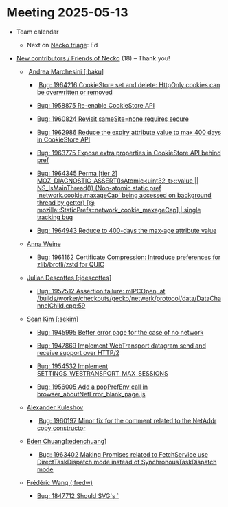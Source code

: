 # Meeting 2025-05-13

-   Team calendar
    

    -   Next on [Necko triage](https://github.com/mozilla-necko/triage-list): Ed
    

  

-   [New contributors / Friends of Necko](https://bugzilla.mozilla.org/buglist.cgi?product=Core&n2=1&v1=valentin.gosu%40gmail.com&o2=equals&f4=assigned_to&f3=assigned_to&f5=assigned_to&v10=mail%40max-inden.de&f7=assigned_to&priority=P1&priority=P2&priority=P3&priority=P4&priority=P5&priority=--&v9=sekim%40mozilla.com&v8=wptsync%40mozilla.bugs&n6=1&o11=equals&f12=assigned_to&o6=equals&bug_status=RESOLVED&bug_status=VERIFIED&bug_status=CLOSED&n11=1&component=DOM%3A%20Networking&component=Networking&component=Networking%3A%20Cache&component=Networking%3A%20Cookies&component=Networking%3A%20DNS&component=Networking%3A%20File&component=Networking%3A%20HTTP&component=Networking%3A%20JAR&component=Networking%3A%20Proxy&component=Networking%3A%20WebSockets&f8=assigned_to&v12=omansfeld%40mozilla.com&f9=assigned_to&v5=acreskey%40mozilla.com&chfield=cf_last_resolved&v7=nobody%40mozilla.org&f10=assigned_to&v3=edgul%40mozilla.com&v4=smayya%40mozilla.com&f1=assigned_to&n12=1&f6=assigned_to&f11=assigned_to&o12=equals&classification=Client%20Software&classification=Developer%20Infrastructure&classification=Components&classification=Server%20Software&classification=Other&f2=assigned_to&o3=equals&o4=equals&n3=1&n4=1&n7=1&chfieldfrom=2025-03-18&n5=1&o7=equals&o5=equals&o10=equals&n9=1&n10=1&o9=equals&bug_type=defect&bug_type=enhancement&bug_type=task&list_id=17486202&n1=1&v2=kershaw%40mozilla.com&o1=equals&query_format=advanced&v11=leggert%40mozilla.com&o8=equals&v6=rjesup%40jesup.org&n8=1&resolution=---&resolution=FIXED&resolution=INVALID&resolution=WONTFIX&resolution=INACTIVE&resolution=DUPLICATE&resolution=WORKSFORME&resolution=INCOMPLETE&resolution=SUPPORT&resolution=EXPIRED&resolution=MOVED) (18) – Thank you!
    

    -    [Andrea Marchesini \[:baku\]](https://bugzilla.mozilla.org/user_profile?user_id=446257)
    

        -    [Bug: 1964216 CookieStore set and delete: HttpOnly cookies can be overwritten or removed](https://bugzilla.mozilla.org/show_bug.cgi?id=1964216)
    
        -   [Bug: 1958875 Re-enable CookieStore API](https://bugzilla.mozilla.org/show_bug.cgi?id=1958875)
    
        -   [Bug: 1960824 Revisit sameSite=none requires secure](https://bugzilla.mozilla.org/show_bug.cgi?id=1960824)
    
        -   [Bug: 1962986 Reduce the expiry attribute value to max 400 days in CookieStore API](https://bugzilla.mozilla.org/show_bug.cgi?id=1962986)
    
        -   [Bug: 1963775 Expose extra properties in CookieStore API behind pref](https://bugzilla.mozilla.org/show_bug.cgi?id=1963775)
    
        -   [Bug: 1964345 Perma \[tier 2\] MOZ\_DIAGNOSTIC\_ASSERT(IsAtomic<uint32\_t>::value || NS\_IsMainThread()) (Non-atomic static pref 'network.cookie.maxageCap' being accessed on background thread by getter) \[@ mozilla::StaticPrefs::network\_cookie\_maxageCap\] | single tracking bug](https://bugzilla.mozilla.org/show_bug.cgi?id=1964345)
    
        -   [Bug: 1964943 Reduce to 400-days the max-age attribute value](https://bugzilla.mozilla.org/show_bug.cgi?id=1964943) 
    

    -   [Anna Weine](https://bugzilla.mozilla.org/user_profile?user_id=697976)
    

        -   [Bug: 1961162 Certificate Compression: Introduce preferences for zlib/brotli/zstd for QUIC](https://bugzilla.mozilla.org/show_bug.cgi?id=1961162)
    

    -   [Julian Descottes \[:jdescottes\]](https://bugzilla.mozilla.org/user_profile?user_id=559949)
    

        -   [Bug: 1957512 Assertion failure: mIPCOpen, at /builds/worker/checkouts/gecko/netwerk/protocol/data/DataChannelChild.cpp:59](https://bugzilla.mozilla.org/show_bug.cgi?id=1957512) 
    

    -   [Sean Kim \[:sekim\]](https://bugzilla.mozilla.org/user_profile?user_id=753926) 
    

        -   [Bug: 1945995 Better error page for the case of no network](https://bugzilla.mozilla.org/show_bug.cgi?id=1945995)
    
        -   [Bug: 1947869 Implement WebTransport datagram send and receive support over HTTP/2](https://bugzilla.mozilla.org/show_bug.cgi?id=1947869)
    
        -   [Bug: 1954532 Implement SETTINGS\_WEBTRANSPORT\_MAX\_SESSIONS](https://bugzilla.mozilla.org/show_bug.cgi?id=1954532)
    
        -   [Bug: 1956005 Add a popPrefEnv call in browser\_aboutNetError\_blank\_page.js](https://bugzilla.mozilla.org/show_bug.cgi?id=1956005)
    

    -   [Alexander Kuleshov](https://bugzilla.mozilla.org/user_profile?user_id=685131)
    

        -    [Bug: 1960197 Minor fix for the comment related to the NetAddr copy constructor](https://bugzilla.mozilla.org/show_bug.cgi?id=1960197)
    

    -   [Eden Chuang\[:edenchuang\]](https://bugzilla.mozilla.org/user_profile?user_id=516138)
    

        -    [Bug: 1963402 Making Promises related to FetchService use DirectTaskDispatch mode instead of SynchronousTaskDispatch mode](https://bugzilla.mozilla.org/show_bug.cgi?id=1963402)
    

    -   [Frédéric Wang (:fredw)](https://bugzilla.mozilla.org/user_profile?user_id=292681) 
    

        -   [Bug: 1847712 Should SVG's \`<script>\` element support the \`fetchpriority\` attribute analogous to HTML's \`<script>\` element?](https://bugzilla.mozilla.org/show_bug.cgi?id=1847712)
    

    -   [Alexandra Borovova \[:Sasha\]](https://bugzilla.mozilla.org/user_profile?user_id=704132)
    

        -    [Bug: 1965610 Perma \[tier 2\] /fetch/metadata/generated/window-history.https.sub.html | sec-fetch-storage-access - Cross-site - history.forward - Test timed out | single tracking bug](https://bugzilla.mozilla.org/show_bug.cgi?id=1965610)
    

    -   [Andreas Farre \[:farre\]](https://bugzilla.mozilla.org/user_profile?user_id=566192) 
    

        -   [Bug: 1962513 Assertion failure: cookiePrincipal->OriginAttributesRef().mPartitionKey.IsEmpty(), at /netwerk/cookie/CookieCommons.cpp:1013](https://bugzilla.mozilla.org/show_bug.cgi?id=1962513)
    

  
  

-   Round Table
    

    -   – enter topics –
    

  
  

-   Active Projects [roadmap](https://mozilla-hub.atlassian.net/jira/plans/71/scenarios/71?vid=300#plan/backlog) Fx138 rel Apr 29, Fx139 code freeze April 24
    

    -   [Firefox Essential Internal Services Toughening\[FEISTY\]](https://mozilla-hub.atlassian.net/browse/FFXP-2982) (in progress, TBD)
    

        -   Currently blocked on [https://mozilla-hub.atlassian.net/browse/SVCSE-2456](https://mozilla-hub.atlassian.net/browse/SVCSE-2456) 
    

            -   Waiting for [Paul Hammer](mailto:phammer@mozilla.com) update on progress, pinged on multiple fronts
    

        -   – enter updates –
    

    -   [DoH Enablement - Fenix and Focus](https://mozilla-hub.atlassian.net/browse/FFXP-2634) (in progress, H2-2025)
    

        -   \[sekim\] Needs review: [SUMO draft for DoH on Android](https://bugzilla.mozilla.org/show_bug.cgi?id=1946549)
    

            -   \[Greg\] Page not found for review SUMO update?
    
            -   \[valentin\] I think bug assignee is supposed to review.
    

    -   [Fast UDP I/O in Firefox](https://mozilla-hub.atlassian.net/browse/FFXP-2862) (in progress, target Fx137)
    

        -   [Rollout on Beta](https://experimenter.services.mozilla.com/nimbus/fast-udp-for-firefox-treatment-fast-udp-rollout/summary)
    

            -   Done
    

        -   – enter updates –
    

    -   [Http3 upload speed](https://bugzilla.mozilla.org/show_bug.cgi?id=1852924)
    

        -   QUIC UDP IO GSO
    

            -   – enter updates –
    

    -   [Implement WebTransport based on HTTP/2](https://mozilla-hub.atlassian.net/browse/FFXP-2594) (in progress, Fx140)
    

        -   \[kershaw\]
    

            -   Working on tests
    
            -   Ready to wrap up
    

    -   [Interop 2025 - URL Pattern](https://mozilla-hub.atlassian.net/browse/FFXP-3219) (internal review, Fx141)
    

        -   – enter updates –
    

    -   [Support Compression Dictionary Transport](https://mozilla-hub.atlassian.net/browse/FFXP-2598) (in progress, Fx141)
    

        -   Not a lot of progress during the performance workweek and secprivnecko workweeks
    
        -   Did solve some fundamental issues with replacement of dictionaries being used to decompress resources
    
        -   Google has deployed use of dictionaries in search
    

            -   “All of Android and any desktop requests that come in on a high-latency connection (still have some in-Chrome perf work to make dictionary startup faster to make all of desktop available).”
    
            -   They’re UA-sniffing currently (feh…)
    

    -   [Improve Fenix Performance in Slow and Transitional Networks](https://mozilla-hub.atlassian.net/browse/FFXP-3112) (in progress, TBD)
    

        -   Transition to focus on Fenix Applink Startup
    

    -   [Local Network Access](https://mozilla-hub.atlassian.net/browse/FFXP-3114) (strategic review, ASAP)
    

        -   \[Sunil\] Testing changes for IP Address Classification
    
        -   Will publish patches this week.
    

    -   Performance work: 
    

        -   DNS Cache:
    

            -   [Grace period experiment ended](https://experimenter.services.mozilla.com/nimbus/dns-caching-exp-grace-period/summary)
    
            -   [https://yardstick.mozilla.org/dashboard/snapshot/SFH0Pt3bnBmbJyjZggM8MncLQaEXar1r](https://yardstick.mozilla.org/dashboard/snapshot/SFH0Pt3bnBmbJyjZggM8MncLQaEXar1r)
    
            -   Doubled the amount of DNS cache entries used in their grace period (going from 2.03% to 3.46%) resulting in a ~1.1% increase in positive DNS cache outcomes through the noise.
    
            -   Have not found any side effects.
    
            -   Next Steps:
    

                -   Follow up experiment on beta to further de-risk and confirm numbers, planning to start maybe next week
    
                -   Any concerns on conflicting experiments? Does not seem so [in the calendar](https://mozilla-hub.atlassian.net/wiki/spaces/FIREFOX/pages/11047744/Experiments+Necko)
    
                -   Would appreciate feedback on the experiment brief [Experiment Brief - DNS caching experiment grace period beta](https://docs.google.com/document/d/1Gl_YZ55A42EPq1sq8Vb_q8Lu2AsEwt2hq8DYi0uKnto/edit?usp=sharing)
    
                -   Especially on targeting, do we just go 100%?
    

-   – enter updates –